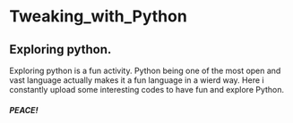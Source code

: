 # Tweaking_with_Python
## Exploring python.
Exploring python is a fun activity. Python being one of the most open and vast language actually makes it a fun language in a wierd way.
Here i constantly upload some interesting codes to have fun and explore Python.

##### PEACE!


